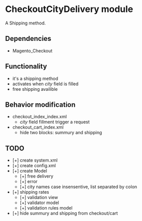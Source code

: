 # CheckoutCityDelivery module

A Shipping method. 

## Dependencies

- Magento_Checkout

## Functionality

- it's a shipping method
- activates when *city* field is filled
- free shipping availible

## Вehavior modification

- checkout_index_index.xml
  - *city* field fillment trigger a request
- checkout_cart_index.xml
  - hide two blocks: summury and shipping

## TODO

- [+] create system.xml
- [+] create config.xml
- [+] create Model
    - [+] free delivery
    - [+] error
    - [+] city names case insensentive, list separated by colon
- [+] shipping rates
    - [+] validation view
    - [+] validator model
    - [+] validation rules model
- [+] hide summury and shipping from checkout/cart


